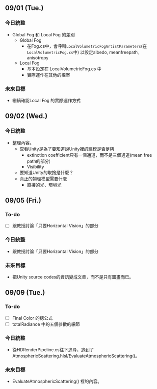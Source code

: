 ## 09/01 (Tue.)
### 今日統整
- Global Fog 和 Local Fog 的差別
	- Global Fog
		- 在Fog.cs中，會呼叫`LocalVolumetricFogArtistParameters`(在`LocalVolumetricFog.cs`中) 以設定albedo, meanfreepath, anisotropy
	- Local Fog
		- 基本設定在 LocalVolumetricFog.cs 中
		- 實際運作在其他的檔案
### 未來目標
- 繼續確認Local Fog 的實際運作方式
## 09/02 (Wed.)
### 今日統整
- 整理內容。
	- 查看Unity是為了要知道說Unity裡的建模是否足夠
		- extinction coefficient只有一個通道，而不是三個通道(mean free path的部分)
		- Visibility
	- 要知道Unity的取捨是什麼？
	- 真正的物理模型需要什麼
		- 直接的光、環境光
## 09/05 (Fri.)
### To-do
- [ ] 跟教授討論「只要Horizontal Vision」的部分
### 今日統整
- 跟教授討論「只要Horizontal Vision」的部分
### 未來目標
- 把Unity source codes的資訊變成文章，而不是只有圖畫而已。
## 09/09 (Tue.)
### To-do
- [ ] Final Color 的總公式
- [ ] totalRadiance 中的五個參數的細節
### 今日統整
- 從HDRenderPipeline.cs往下追尋，追到了AtmosphericScattering.hlsl/EvaluateAtmosphericScattering()。
### 未來目標
- EvaluateAtmosphericScattering() 裡的內容。
